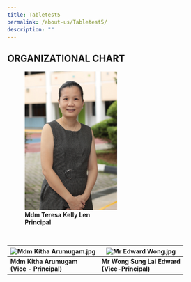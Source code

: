 ```yaml
---
title: Tabletest5
permalink: /about-us/Tabletest5/
description: ""
---
```

## ORGANIZATIONAL CHART

<figure>
<img style="width:50%" src="/images/Mdm%20Teresa%20Kelly%20Len.jpeg"> 
	<figcaption><b>Mdm Teresa Kelly Len</b><br>	<b>Principal</b></figcaption>
</figure>

<br>

<table>
<thead>
  <tr>
    <th><img src="https://bukittimahpri.moe.edu.sg/qql/slot/u750/Staff/2021/Mdm%20Kitha%20Arumugam.jpg" alt="Mdm Kitha Arumugam.jpg" width="201"></th>
    <th><img src="https://bukittimahpri.moe.edu.sg/qql/slot/u750/Staff/2021/Mr%20Edward%20Wong.jpg" alt="Mr Edward Wong.jpg" width="201"></th>
  </tr>
</thead>
<tbody>
  <tr>
		<td><b>Mdm Kitha Arumugam</b><br><b>(Vice - Principal)</b></td>
		<td><b>Mr Wong Sung Lai  Edward</b><br><b>(Vice-Principal)</b></td>
  </tr>
</tbody>
</table>
